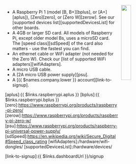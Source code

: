 <img style="float: right;padding-left: 10px;" src="/img/raspberry-pi/raspberry-pi.webp" width="25%">

* A Raspberry Pi 1 (model [B, B+][bplus], or [A+][aplus]), [Zero][zero], or [Zero W][zerow]. See our [supported devices list][supportedDevicesList] for other boards.
* A 4GB or larger SD card. All models of Raspberry Pi, except older model Bs, uses a microSD card. The [speed class][sdSpeed] of the card also matters - use the fastest you can find.
* An ethernet cable or WiFi adapter (not needed for the Zero W). Check our [list of supported WiFi adapters][wifiAdapters].
* A micro USB cable.
* A [2A micro USB power supply][psu].
* A [{{ $names.company.lower }} account][link-to-signup].

[aplus]:{{ $links.raspberrypi.aplus }}
[bplus]:{{ $links.raspberrypi.bplus }}
[zero]:https://www.raspberrypi.org/products/raspberry-pi-zero/
[zerow]:https://www.raspberrypi.org/products/raspberry-pi-zero-w/
[psu]:https://www.raspberrypi.org/products/raspberry-pi-universal-power-supply/
[sdSpeed]:https://en.wikipedia.org/wiki/Secure_Digital#Speed_class_rating
[wifiAdapters]:/hardware/wifi-dongles/
[supportedDevicesList]:/hardware/devices/

[link-to-signup]:{{ $links.dashboardUrl }}/signup
